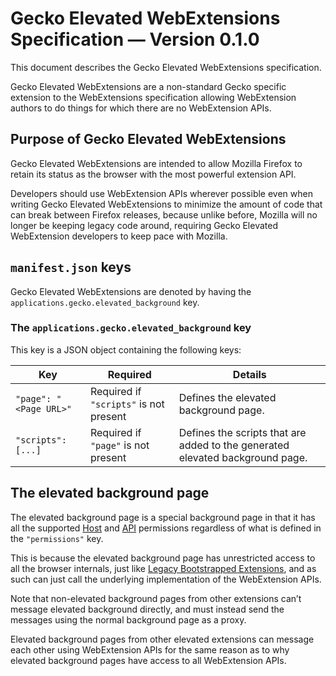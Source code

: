 Gecko Elevated WebExtensions Specification — Version 0.1.0
==========================================================

This document describes the Gecko Elevated WebExtensions specification.

Gecko Elevated WebExtensions are a non-standard Gecko specific extension
to the WebExtensions specification allowing WebExtension authors to do things
for which there are no WebExtension APIs.

Purpose of Gecko Elevated WebExtensions
---------------------------------------

Gecko Elevated WebExtensions are intended to allow Mozilla Firefox to retain
its status as the browser with the most powerful extension API.

Developers should use WebExtension APIs wherever possible even when writing
Gecko Elevated WebExtensions to minimize the amount of code that can break
between Firefox releases, because unlike before, Mozilla will no longer
be keeping legacy code around, requiring Gecko Elevated WebExtension
developers to keep pace with Mozilla.

`manifest.json` keys
--------------------

Gecko Elevated WebExtensions are denoted by having the
`applications.gecko.elevated_background` key.

### The `applications.gecko.elevated_background` key

This key is a JSON object containing the following keys:

| Key	| Required	| Details	|
| ----	| ----	| ----	|
| `"page": "<Page URL>"`	| Required if `"scripts"` is not present	| Defines the elevated background page.	|
| `"scripts": [...]`	| Required if `"page"` is not present	| Defines the scripts that are added to the generated elevated background page.	|

The elevated background page
----------------------------

The elevated background page is a special background page in that it has all
the supported [Host](https://developer.mozilla.org/en-US/Add-ons/WebExtensions/manifest.json/permissions#Host_permissions)
and [API](https://developer.mozilla.org/en-US/Add-ons/WebExtensions/manifest.json/permissions#API_permissions)
permissions regardless of what is defined in the `"permissions"` key.

This is because the elevated background page has unrestricted access to all
the browser internals, just like [Legacy Bootstrapped Extensions](https://developer.mozilla.org/en-US/docs/Mozilla/Add-ons/Bootstrapped_extensions),
and as such can just call the underlying implementation of the WebExtension
APIs.

Note that non-elevated background pages from other extensions can’t message
elevated background directly, and must instead send the messages using the
normal background page as a proxy.

Elevated background pages from other elevated extensions can message each other
using WebExtension APIs for the same reason as to why elevated background pages
have access to all WebExtension APIs.
